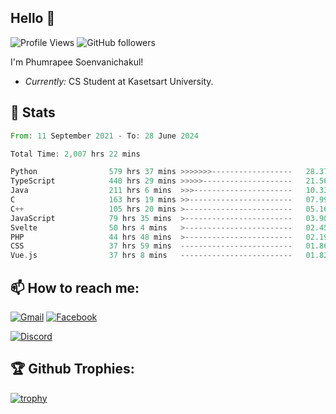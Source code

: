 
<h2>Hello 👋</h2> 

![Profile Views](https://komarev.com/ghpvc/?username=Homiez09&label=Profile%20views&color=0e75b6&style=flat)
![GitHub followers](https://img.shields.io/github/followers/HomieZ09.svg?style=social&label=Follow)


I'm Phumrapee Soenvanichakul!

- <i>Currently:</i> CS Student at Kasetsart University.

<h2>👀 Stats</h2>

<!--START_SECTION:waka-->

```rust
From: 11 September 2021 - To: 28 June 2024

Total Time: 2,007 hrs 22 mins

Python                579 hrs 37 mins >>>>>>>------------------   28.37 %
TypeScript            440 hrs 29 mins >>>>>--------------------   21.56 %
Java                  211 hrs 6 mins  >>>----------------------   10.33 %
C                     163 hrs 19 mins >>-----------------------   07.99 %
C++                   105 hrs 20 mins >------------------------   05.16 %
JavaScript            79 hrs 35 mins  >------------------------   03.90 %
Svelte                50 hrs 4 mins   >------------------------   02.45 %
PHP                   44 hrs 48 mins  >------------------------   02.19 %
CSS                   37 hrs 59 mins  -------------------------   01.86 %
Vue.js                37 hrs 8 mins   -------------------------   01.82 %
```

<!--END_SECTION:waka-->

<h2>📫 How to reach me:</h2>

<a href="mailto:phumrapeesoen1@gmail.com">![Gmail](https://img.shields.io/badge/Gmail-D14836?style=for-the-badge&logo=gmail&logoColor=white)</a> 
<a href="https://web.facebook.com/phumrapee.soenvanichakul.3/">![Facebook](https://img.shields.io/badge/Facebook-4267B2?style=for-the-badge&logo=facebook&logoColor=white)</a>

<a href="https://discord.gg/EWnAEUtFVm">![Discord](https://discord.c99.nl/widget/theme-1/297740667784921089.png)</a> 

<h2>🏆 Github Trophies:</h2>

[![trophy](https://github-profile-trophy.vercel.app/?username=Homiez09&theme=discord&row=1)](https://github.com/ryo-ma/github-profile-trophy)

